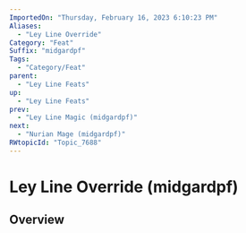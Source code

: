 ```yaml
---
ImportedOn: "Thursday, February 16, 2023 6:10:23 PM"
Aliases:
  - "Ley Line Override"
Category: "Feat"
Suffix: "midgardpf"
Tags:
  - "Category/Feat"
parent:
  - "Ley Line Feats"
up:
  - "Ley Line Feats"
prev:
  - "Ley Line Magic (midgardpf)"
next:
  - "Nurian Mage (midgardpf)"
RWtopicId: "Topic_7688"
---
```

# Ley Line Override (midgardpf)
## Overview
